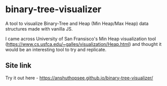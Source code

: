 # binary-tree-visualizer

A tool to visualize Binary-Tree and Heap (Min Heap/Max Heap) data structures made with vanilla JS. 

I came across University of San Fransisco's Min Heap visualization tool (https://www.cs.usfca.edu/~galles/visualization/Heap.html) and thought it would be an interesting tool to try and replicate.

## Site link
Try it out here - https://anshuthopsee.github.io/binary-tree-visualizer/
